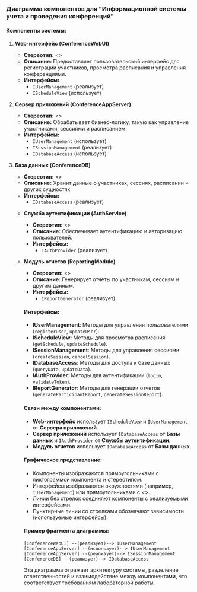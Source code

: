 ### Диаграмма компонентов для "Информационной системы учета и проведения конференций"

#### Компоненты системы:
1. **Web-интерфейс (ConferenceWebUI)**  
   - **Стереотип:** <<executable>>  
   - **Описание:** Предоставляет пользовательский интерфейс для регистрации участников, просмотра расписания и управления конференциями.  
   - **Интерфейсы:**  
     - `IUserManagement` (реализует)  
     - `IScheduleView` (использует)  

2. **Сервер приложений (ConferenceAppServer)**  
   - **Стереотип:** <<executable>>  
   - **Описание:** Обрабатывает бизнес-логику, такую как управление участниками, сессиями и расписанием.  
   - **Интерфейсы:**  
     - `IUserManagement` (использует)  
     - `ISessionManagement` (реализует)  
     - `IDatabaseAccess` (использует)  

3. **База данных (ConferenceDB)**  
   - **Стереотип:** <<table>>  
   - **Описание:** Хранит данные о участниках, сессиях, расписании и других сущностях.  
   - **Интерфейсы:**  
     - `IDatabaseAccess` (реализует)  

4. **Служба аутентификации (AuthService)**  
   - **Стереотип:** <<library>>  
   - **Описание:** Обеспечивает аутентификацию и авторизацию пользователей.  
   - **Интерфейсы:**  
     - `IAuthProvider` (реализует)  

5. **Модуль отчетов (ReportingModule)**  
   - **Стереотип:** <<library>>  
   - **Описание:** Генерирует отчеты по участникам, сессиям и другим данным.  
   - **Интерфейсы:**  
     - `IReportGenerator` (реализует)  

#### Интерфейсы:
- **IUserManagement**: Методы для управления пользователями (`registerUser`, `updateUser`).  
- **IScheduleView**: Методы для просмотра расписания (`getSchedule`, `updateSchedule`).  
- **ISessionManagement**: Методы для управления сессиями (`createSession`, `cancelSession`).  
- **IDatabaseAccess**: Методы для доступа к базе данных (`queryData`, `updateData`).  
- **IAuthProvider**: Методы для аутентификации (`login`, `validateToken`).  
- **IReportGenerator**: Методы для генерации отчетов (`generateParticipantReport`, `generateSessionReport`).  

#### Связи между компонентами:
- **Web-интерфейс** использует `IScheduleView` и `IUserManagement` от **Сервера приложений**.  
- **Сервер приложений** использует `IDatabaseAccess` от **Базы данных** и `IAuthProvider` от **Службы аутентификации**.  
- **Модуль отчетов** использует `IDatabaseAccess` от **Базы данных**.  

#### Графическое представление:
- Компоненты изображаются прямоугольниками с пиктограммой компонента и стереотипом.  
- Интерфейсы изображаются окружностями (например, `IUserManagement`) или прямоугольниками с <<interface>>.  
- Линии без стрелок соединяют компоненты с реализуемыми интерфейсами.  
- Пунктирные линии со стрелками обозначают зависимости (используемые интерфейсы).  

#### Пример фрагмента диаграммы:
```
[ConferenceWebUI] --(реализует)--> IUserManagement
[ConferenceAppServer] --(использует)--> IUserManagement
[ConferenceAppServer] --(реализует)--> ISessionManagement
[ConferenceDB] --(реализует)--> IDatabaseAccess
``` 

Эта диаграмма отражает архитектуру системы, разделение ответственностей и взаимодействие между компонентами, что соответствует требованиям лабораторной работы.